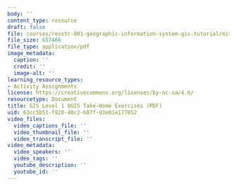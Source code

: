 ```yaml
---
body: ''
content_type: resource
draft: false
file: courses/resstr-001-geographic-information-system-gis-tutorial/mitres_str001iap22_level1_qgis_takehome.pdf
file_size: 657466
file_type: application/pdf
image_metadata:
  caption: ''
  credit: ''
  image-alt: ''
learning_resource_types:
- Activity Assignments
license: https://creativecommons.org/licenses/by-nc-sa/4.0/
resourcetype: Document
title: GIS Level 1 QGIS Take-Home Exercises (PDF)
uid: 63cc5b51-f928-40c2-b87f-d3e01e177852
video_files:
  video_captions_file: ''
  video_thumbnail_file: ''
  video_transcript_file: ''
video_metadata:
  video_speakers: ''
  video_tags: ''
  youtube_description: ''
  youtube_id: ''
---
```

